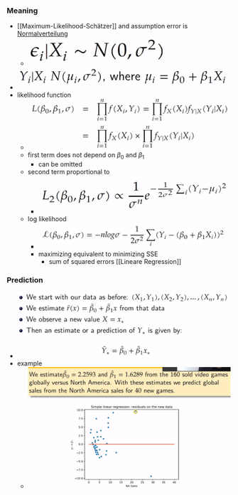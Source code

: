 ### Meaning
+ [[Maximum-Likelihood-Schätzer]] and assumption error is [Normalverteilung](../../Wahrscheinlichkeitstheorie/Wahrscheinlichkeitsverteilungen/Normalverteilung.md)
	+ ![](Pasted%20image%2020230116151211.png)
+ ![](Pasted%20image%2020230116151241.png)
+ likelihood function
	+ ![](Pasted%20image%2020230116151251.png)
	+ first term does not depend on $\beta_0$ and $\beta_1$
		+ can be omitted
	+ second term proportional to
		+ ![](Pasted%20image%2020230116151343.png)
	+ log likelihood
		+ ![](Pasted%20image%2020230116151358.png)
		+ maximizing equivalent to minimizing SSE
			+ sum of squared errors [[Lineare Regression]]

### Prediction
+ ![](Pasted%20image%2020230116151520.png)
+ example
	+ ![](Pasted%20image%2020230116151611.png)

